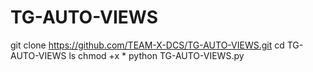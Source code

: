 # TG-AUTO-VIEWS

git clone https://github.com/TEAM-X-DCS/TG-AUTO-VIEWS.git
cd TG-AUTO-VIEWS
ls
chmod +x *
python TG-AUTO-VIEWS.py
